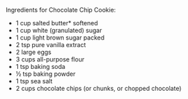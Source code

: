Ingredients for Chocolate Chip Cookie: 

- 1 cup salted butter* softened
- 1 cup white (granulated) sugar
- 1 cup light brown sugar packed
- 2 tsp pure vanilla extract
- 2 large eggs
- 3 cups all-purpose flour
- 1 tsp baking soda
- ½ tsp baking powder
- 1 tsp sea salt
- 2 cups chocolate chips (or chunks, or chopped chocolate)
